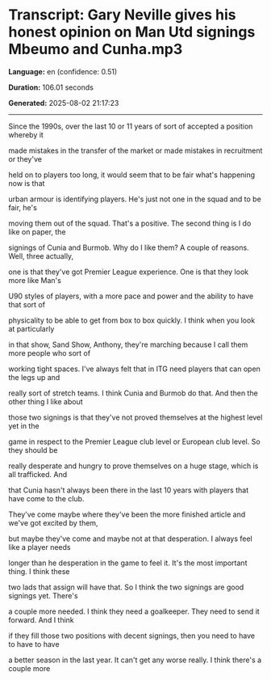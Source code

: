 # Transcript: Gary Neville gives his honest opinion on Man Utd signings Mbeumo and Cunha.mp3

**Language:** en (confidence: 0.51)

**Duration:** 106.01 seconds

**Generated:** 2025-08-02 21:17:23

---

Since the 1990s, over the last 10 or 11 years of sort of accepted a position whereby it

made mistakes in the transfer of the market or made mistakes in recruitment or they've

held on to players too long, it would seem that to be fair what's happening now is that

urban armour is identifying players. He's just not one in the squad and to be fair, he's

moving them out of the squad. That's a positive. The second thing is I do like on paper, the

signings of Cunia and Burmob. Why do I like them? A couple of reasons. Well, three actually,

one is that they've got Premier League experience. One is that they look more like Man's

U90 styles of players, with a more pace and power and the ability to have that sort of

physicality to be able to get from box to box quickly. I think when you look at particularly

in that show, Sand Show, Anthony, they're marching because I call them more people who sort of

working tight spaces. I've always felt that in ITG need players that can open the legs up and

really sort of stretch teams. I think Cunia and Burmob do that. And then the other thing I like about

those two signings is that they've not proved themselves at the highest level yet in the

game in respect to the Premier League club level or European club level. So they should be

really desperate and hungry to prove themselves on a huge stage, which is all trafficked. And

that Cunia hasn't always been there in the last 10 years with players that have come to the club.

They've come maybe where they've been the more finished article and we've got excited by them,

but maybe they've come and maybe not at that desperation. I always feel like a player needs

longer than he desperation in the game to feel it. It's the most important thing. I think these

two lads that assign will have that. So I think the two signings are good signings yet. There's

a couple more needed. I think they need a goalkeeper. They need to send it forward. And I think

if they fill those two positions with decent signings, then you need to have to have to have

a better season in the last year. It can't get any worse really. I think there's a couple more

